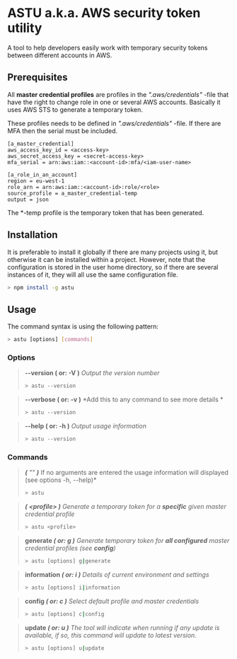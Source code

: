 # ASTU a.k.a. AWS security token utility
A tool to help developers easily work with temporary security tokens between different accounts in AWS.

## Prerequisites
All **master credential profiles** are profiles in the *".aws/credentials"* -file that have the right to change role in one or several AWS accounts. Basically it uses AWS STS to generate a temporary token.

These profiles needs to be defined in *".aws/credentials"* -file. If there are MFA then the serial must be included.

```
[a_master_credential]
aws_access_key_id = <access-key>
aws_secret_access_key = <secret-access-key>
mfa_serial = arn:aws:iam::<account-id>:mfa/<iam-user-name>
```

```
[a_role_in_an_account]
region = eu-west-1
role_arn = arn:aws:iam::<account-id>:role/<role>
source_profile = a_master_credential-temp
output = json
```

The *-temp profile is the temporary token that has been generated.

## Installation
It is preferable to install it globally if there are many projects using it, but otherwise it can be installed within a project. However, note that the configuration is stored in the user home directory, so if there are several instances of it, they will all use the same configuration file.
```bash
> npm install -g astu
```

## Usage
The command syntax is using the following pattern:
```bash
> astu [options] [commands]
```

### Options
> **--version ( or: -V )**
> *Output the version number*
> ```bash
> > astu --version
>```

> **--verbose ( or: -v )**
> *Add this to any command to see more details *
> ```bash
> > astu --version
>```

> **--help ( or: -h )**
> *Output usage information*
> ```bash
> > astu --version
>```

### Commands
> ***(*** *""* ***)***
> If no arguments are entered  the usage information will displayed (see options -h, --help)*
> ```bash
> > astu
>```

> ***( \<profile\> )***
> *Generate a temporary token for a **specific** given master credential profile*
> ```bash
> > astu <profile>
>```

> **generate ***( or: g )*****
> *Generate temporary token for **all configured** master credential profiles (see **config**)*
> ```bash
> > astu [options] g|generate
>```

> **information ***( or: i )*****
> *Details of current environment and settings*
> ```bash
> > astu [options] i|information
>```

> **config ***( or: c )*****
> *Select default profile and master credentials*
> ```bash
> > astu [options] c|config
>```

> **update ***( or: u )*****
> *The tool will indicate when running if any update is available, if so, this command will update to latest version.*
> ```bash
> > astu [options] u|update
>```
